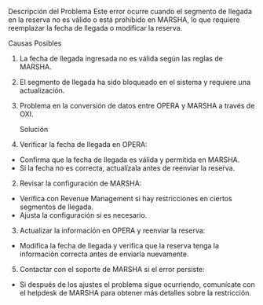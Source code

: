 Descripción del Problema
Este error ocurre cuando el segmento de llegada en la reserva no es válido o está prohibido en MARSHA, lo que requiere reemplazar la fecha de llegada o modificar la reserva.

Causas Posibles
1. La fecha de llegada ingresada no es válida según las reglas de MARSHA.
2. El segmento de llegada ha sido bloqueado en el sistema y requiere una actualización.
3. Problema en la conversión de datos entre OPERA y MARSHA a través de OXI.

   Solución
1. Verificar la fecha de llegada en OPERA:

* Confirma que la fecha de llegada es válida y permitida en MARSHA.
* Si la fecha no es correcta, actualízala antes de reenviar la reserva.

2. Revisar la configuración de MARSHA:

* Verifica con Revenue Management si hay restricciones en ciertos segmentos de llegada.
* Ajusta la configuración si es necesario.

3. Actualizar la información en OPERA y reenviar la reserva:

* Modifica la fecha de llegada y verifica que la reserva tenga la información correcta antes de enviarla nuevamente.

5. Contactar con el soporte de MARSHA si el error persiste:

* Si después de los ajustes el problema sigue ocurriendo, comunícate con el helpdesk de MARSHA para obtener más detalles sobre la restricción.
